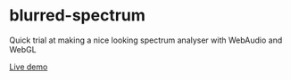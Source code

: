 blurred-spectrum
================

Quick trial at making a nice looking spectrum analyser with WebAudio and WebGL

[Live demo](http://topfs2.github.io/blurred-spectrum/)

